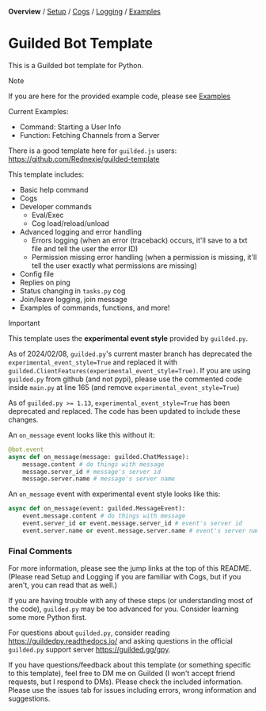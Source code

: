 **Overview** / [Setup](https://github.com/YumYummity/Guilded-Bot-Template/wiki/Setup) / [Cogs](https://github.com/YumYummity/Guilded-Bot-Template/wiki/Cogs) / [Logging](https://github.com/YumYummity/Guilded-Bot-Template/wiki/Logging) / [Examples](https://github.com/YumYummity/Guilded-Bot-Template/wiki/Examples)

# Guilded Bot Template
This is a Guilded bot template for Python.

> [!NOTE]
> If you are here for the provided example code, please see [Examples](https://github.com/YumYummity/Guilded-Bot-Template/wiki/Examples)
>
> Current Examples:
> - Command: Starting a User Info
> - Function: Fetching Channels from a Server

There is a good template here for `guilded.js` users: https://github.com/Rednexie/guilded-template

This template includes:
- Basic help command
- Cogs
- Developer commands
    - Eval/Exec
    - Cog load/reload/unload
- Advanced logging and error handling
    - Errors logging (when an error (traceback) occurs, it'll save to a txt file and tell the user the error ID)
    - Permission missing error handling (when a permission is missing, it'll tell the user exactly what permissions are missing)
- Config file
- Replies on ping
- Status changing in `tasks.py` cog
- Join/leave logging, join message
- Examples of commands, functions, and more!

> [!IMPORTANT]  
> This template uses the **experimental event style** provided by `guilded.py`.
> 
> As of 2024/02/08, `guilded.py`'s current master branch has deprecated the `experimental_event_style=True` and replaced it with `guilded.ClientFeatures(experimental_event_style=True)`. If you are using `guilded.py` from github (and not pypi), please use the commented code inside `main.py` at line 165 (and remove `experimental_event_style=True`)
>
> As of `guilded.py >= 1.13`, `experimental_event_style=True` has been deprecated and replaced. The code has been updated to include these changes.
> 
> An `on_message` event looks like this without it:
> ```python
> @bot.event
> async def on_message(message: guilded.ChatMessage):
>     message.content # do things with message
>     message.server_id # message's server id
>     message.server.name # message's server name
> ```
> An `on_message` event with experimental event style looks like this:
> ```python
> async def on_message(event: guilded.MessageEvent):
>     event.message.content # do things with message
>     event.server_id or event.message.server_id # event's server id
>     event.server.name or event.message.server.name # event's server name
> ```

### Final Comments
For more information, please see the jump links at the top of this README. (Please read Setup and Logging if you are familiar with Cogs, but if you aren't, you can read that as well.)

If you are having trouble with any of these steps (or understanding most of the code), `guilded.py` may be too advanced for you. Consider learning some more Python first.

For questions about `guilded.py`, consider reading https://guildedpy.readthedocs.io/ and asking questions in the official `guilded.py` support server https://guilded.gg/gpy.

If you have questions/feedback about this template (or something specific to this template), feel free to DM me on Guilded (I won't accept friend requests, but I respond to DMs). Please check the included information. Please use the issues tab for issues including errors, wrong information and suggestions.
